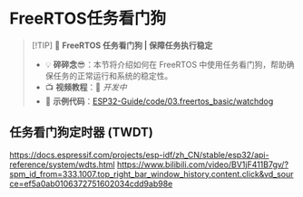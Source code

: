 # FreeRTOS任务看门狗

> [!TIP] 🚀 **FreeRTOS 任务看门狗 | 保障任务执行稳定**  
> - 💡 **碎碎念**😎：本节将介绍如何在 FreeRTOS 中使用任务看门狗，帮助确保任务的正常运行和系统的稳定性。  
> - 📺 **视频教程**：🚧 *开发中*  
> - 💾 **示例代码**：[ESP32-Guide/code/03.freertos_basic/watchdog](https://github.com/DuRuofu/ESP32-Guide/tree/main/code/03.freertos_basic/watchdog)

## 任务看门狗定时器 (TWDT)

https://docs.espressif.com/projects/esp-idf/zh_CN/stable/esp32/api-reference/system/wdts.html
https://www.bilibili.com/video/BV1jF411B7gv/?spm_id_from=333.1007.top_right_bar_window_history.content.click&vd_source=ef5a0ab0106372751602034cdd9ab98e